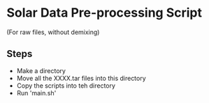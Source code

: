 # Solar Data Pre-processing Script

(For raw files, without demixing)

## Steps

* Make a directory
* Move all the XXXX.tar files into this directory
* Copy the scripts into teh directory 
* Run 'main.sh'

